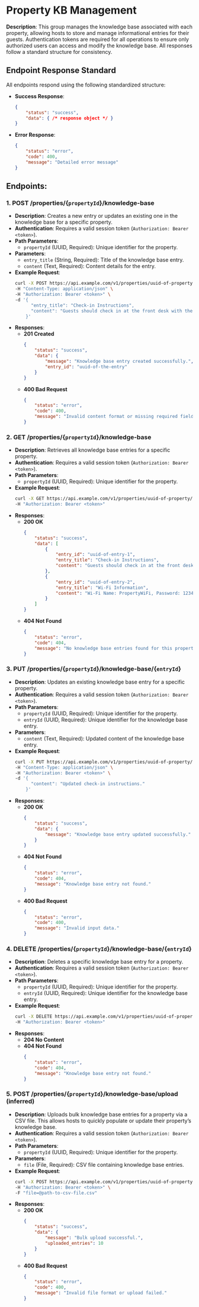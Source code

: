 # Property KB Management 
**Description**: This group manages the knowledge base associated with each property, allowing hosts to store and manage informational entries for their guests. Authentication tokens are required for all operations to ensure only authorized users can access and modify the knowledge base. All responses follow a standard structure for consistency.

## Endpoint Response Standard
All endpoints respond using the following standardized structure:

- **Success Response**:
  ```json
  {
      "status": "success",
      "data": { /* response object */ }
  }
  ```

- **Error Response**:
  ```json
  {
      "status": "error",
      "code": 400,
      "message": "Detailed error message"
  }
  ```

## Endpoints:

### 1. POST /properties/{`propertyId`}/knowledge-base
- **Description**: Creates a new entry or updates an existing one in the knowledge base for a specific property.
- **Authentication**: Requires a valid session token (`Authorization: Bearer <token>`).
- **Path Parameters**:
  - `propertyId` (UUID, Required): Unique identifier for the property.
- **Parameters**:
  - `entry_title` (String, Required): Title of the knowledge base entry.
  - `content` (Text, Required): Content details for the entry.
- **Example Request**:
  ```bash
  curl -X POST https://api.example.com/v1/properties/uuid-of-property/knowledge-base \
  -H "Content-Type: application/json" \
  -H "Authorization: Bearer <token>" \
  -d '{
        "entry_title": "Check-in Instructions",
        "content": "Guests should check in at the front desk with their ID."
      }'
  ```
- **Responses**:
  - **201 Created**
    ```json
    {
        "status": "success",
        "data": {
            "message": "Knowledge base entry created successfully.",
            "entry_id": "uuid-of-the-entry"
        }
    }
    ```
  - **400 Bad Request**
    ```json
    {
        "status": "error",
        "code": 400,
        "message": "Invalid content format or missing required fields."
    }
    ```

### 2. GET /properties/{`propertyId`}/knowledge-base
- **Description**: Retrieves all knowledge base entries for a specific property.
- **Authentication**: Requires a valid session token (`Authorization: Bearer <token>`).
- **Path Parameters**:
  - `propertyId` (UUID, Required): Unique identifier for the property.
- **Example Request**:
  ```bash
  curl -X GET https://api.example.com/v1/properties/uuid-of-property/knowledge-base \
  -H "Authorization: Bearer <token>"
  ```
- **Responses**:
  - **200 OK**
    ```json
    {
        "status": "success",
        "data": [
            {
                "entry_id": "uuid-of-entry-1",
                "entry_title": "Check-in Instructions",
                "content": "Guests should check in at the front desk with their ID."
            },
            {
                "entry_id": "uuid-of-entry-2",
                "entry_title": "Wi-Fi Information",
                "content": "Wi-Fi Name: PropertyWiFi, Password: 12345678"
            }
        ]
    }
    ```
  - **404 Not Found**
    ```json
    {
        "status": "error",
        "code": 404,
        "message": "No knowledge base entries found for this property."
    }
    ```

### 3. PUT /properties/{`propertyId`}/knowledge-base/{`entryId`}
- **Description**: Updates an existing knowledge base entry for a specific property.
- **Authentication**: Requires a valid session token (`Authorization: Bearer <token>`).
- **Path Parameters**:
  - `propertyId` (UUID, Required): Unique identifier for the property.
  - `entryId` (UUID, Required): Unique identifier for the knowledge base entry.
- **Parameters**:
  - `content` (Text, Required): Updated content of the knowledge base entry.
- **Example Request**:
  ```bash
  curl -X PUT https://api.example.com/v1/properties/uuid-of-property/knowledge-base/uuid-of-entry \
  -H "Content-Type: application/json" \
  -H "Authorization: Bearer <token>" \
  -d '{
        "content": "Updated check-in instructions."
      }'
  ```
- **Responses**:
  - **200 OK**
    ```json
    {
        "status": "success",
        "data": {
            "message": "Knowledge base entry updated successfully."
        }
    }
    ```
  - **404 Not Found**
    ```json
    {
        "status": "error",
        "code": 404,
        "message": "Knowledge base entry not found."
    }
    ```
  - **400 Bad Request**
    ```json
    {
        "status": "error",
        "code": 400,
        "message": "Invalid input data."
    }
    ```

### 4. DELETE /properties/{`propertyId`}/knowledge-base/{`entryId`}
- **Description**: Deletes a specific knowledge base entry for a property.
- **Authentication**: Requires a valid session token (`Authorization: Bearer <token>`).
- **Path Parameters**:
  - `propertyId` (UUID, Required): Unique identifier for the property.
  - `entryId` (UUID, Required): Unique identifier for the knowledge base entry.
- **Example Request**:
  ```bash
  curl -X DELETE https://api.example.com/v1/properties/uuid-of-property/knowledge-base/uuid-of-entry \
  -H "Authorization: Bearer <token>"
  ```
- **Responses**:
  - **204 No Content**
  - **404 Not Found**
    ```json
    {
        "status": "error",
        "code": 404,
        "message": "Knowledge base entry not found."
    }
    ```

### 5. POST /properties/{`propertyId`}/knowledge-base/upload **(inferred)**
- **Description**: Uploads bulk knowledge base entries for a property via a CSV file. This allows hosts to quickly populate or update their property’s knowledge base.
- **Authentication**: Requires a valid session token (`Authorization: Bearer <token>`).
- **Path Parameters**:
  - `propertyId` (UUID, Required): Unique identifier for the property.
- **Parameters**:
  - `file` (File, Required): CSV file containing knowledge base entries.
- **Example Request**:
  ```bash
  curl -X POST https://api.example.com/v1/properties/uuid-of-property/knowledge-base/upload \
  -H "Authorization: Bearer <token>" \
  -F "file=@path-to-csv-file.csv"
  ```
- **Responses**:
  - **200 OK**
    ```json
    {
        "status": "success",
        "data": {
            "message": "Bulk upload successful.",
            "uploaded_entries": 10
        }
    }
    ```
  - **400 Bad Request**
    ```json
    {
        "status": "error",
        "code": 400,
        "message": "Invalid file format or upload failed."
    }
    ```